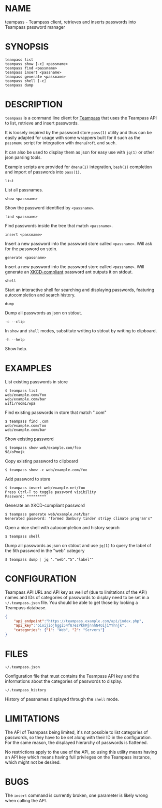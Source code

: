 # NAME

teampass - Teampass client, retrieves and inserts passwords into Teampass password manager

# SYNOPSIS

```shell
teampass list
teampass show [-c] <passname>
teampass find <passname>
teampass insert <passname>
teampass generate <passname>
teampass shell [-c]
teampass dump
```

# DESCRIPTION

`teampass` is a command line client for [Teampass](http://teampass.net/) that uses the Teampass API to list, retrieve and insert passwords.

It is loosely inspired by the password store `pass(1)` utility and thus can be easily adapted for usage with some wrappers built for it such as the `passmenu` script for integration with `dmenu`/`rofi` and such.

It can also be used to display them as json for easy use with `jq(1)` or other json parsing tools.

Example scripts are provided for `dmenu(1)` integration, `bash(1)` completion and import of passwords into `pass(1)`.

`list`

List all passnames.

`show <passname>`

Show the password identified by `<passname>`.

`find <passname>`

Find passwords inside the tree that match `<passname>`.

`insert <passname>`

Insert a new password into the password store called `<passname>`. Will ask for the password on stdin.

`generate <passname>`

Insert a new password into the password store called `<passname>`. Will generate an [XKCD-compliant](https://xkcd.com/936/) password ant outputs it on stdout.

`shell`

Start an interactive shell for searching and displaying passwords, featuring autocompletion and search history.

`dump`

Dump all passwords as json on stdout.

`-c --clip`

In `show` and `shell` modes, substitute writing to stdout by writing to clipboard.

`-h --help`

Show help.

# EXAMPLES

List existing passwords in store
```
$ teampass list
web/example.com/foo
web/example.com/bar
wifi/room1/wpa
```

Find existing passwords in store that match ".com"
```
$ teampass find .com
web/example.com/foo
web/example.com/bar
```

Show existing password
```
$ teampass show web/example.com/foo
98/oPmojk
```

Copy existing password to clipboard
```
$ teampass show -c web/example.com/foo
```

Add password to store
```
$ teampass insert web/example.net/foo
Press Ctrl-T to toggle password visibility
Password: *********
```

Generate an XKCD-compliant password
```
$ teampass generate web/example.net/bar
Generated password: "formed danbury tinder stripy climate program's"
```

Open a nice shell with autocompletion and history search
```
$ teampass shell
```

Dump all passwords as json on stdout and use `jq(1)` to query the label of the 5th password in the "web" category
```
$ teampass dump | jq '."web"."5"."label"'
```

# CONFIGURATION

Teampass API URL and API key as well of (due to limitations of the API) names and IDs of categories of passwords to display need to be set in a `~/.teampass.json` file. You should be able to get those by looking a Teampass database.

```json
{
	"api_endpoint":"https://teampass.example.com/api/index.php",
	"api_key":"oioijiojhggi54f87ezPkkMjnnhN4OijiYYhnjk",
	"categories": {"1": "Web", "2": "Servers"}
}
```

# FILES

`~/.teampass.json`

Configuration file that must contains the Teampass API key and the informations about the categories of passwords to display.

`~/.teampass_history`

History of passnames displayed through the `shell` mode.

# LIMITATIONS

The API of Teampass being limited, it's not possible to list categories of passwords, so they have to be set along with their ID in the configuration. For the same reason, the displayed hierarchy of passwords is flattened.

No restrictions apply to the use of the API, so using this utility means having an API key which means having full privileges on the Teampass instance, which might not be desired.

# BUGS

The `insert` command is currently broken, one parameter is likely wrong when calling the API.